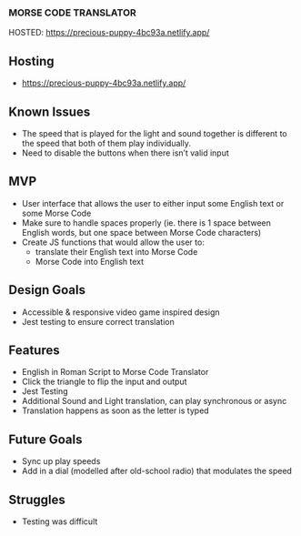 ### MORSE CODE TRANSLATOR

HOSTED: https://precious-puppy-4bc93a.netlify.app/

## Hosting

- https://precious-puppy-4bc93a.netlify.app/

## Known Issues

- The speed that is played for the light and sound together is different to the speed that both of them play individually. 
- Need to disable the buttons when there isn’t valid input

## MVP

- User interface that allows the user to either input some English text or some Morse Code
- Make sure to handle spaces properly (ie. there is 1 space between English words, but one space between Morse Code characters)
- Create JS functions that would allow the user to:
    * translate their English text into Morse Code
    * Morse Code into English text

## Design Goals 

- Accessible & responsive video game inspired design
- Jest testing to ensure correct translation

## Features

- English in Roman Script to Morse Code Translator
- Click the triangle to flip the input and output
- Jest Testing
- Additional Sound and Light translation, can play synchronous or async
- Translation happens as soon as the letter is typed

## Future Goals

- Sync up play speeds
- Add in a dial (modelled after old-school radio) that modulates the speed

## Struggles

- Testing was difficult
